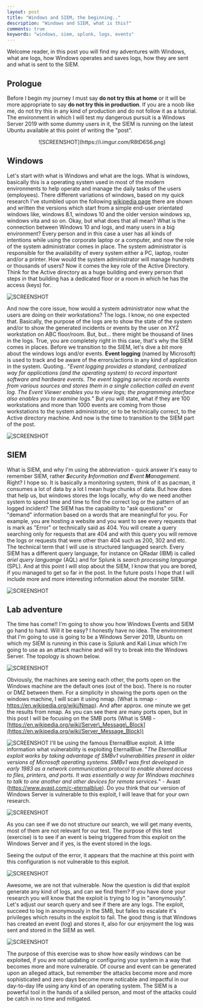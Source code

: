 ```yaml
---
layout: post
title: "Windows and SIEM, the beginning.."
description: "Windows and SIEM, what is this?"
comments: true
keywords: "windows, siem, splunk, logs, events"
---
```



Welcome reader, in this post you will find my adventures with Windows, what are logs, how Windows operates and saves logs, how they are sent and what is sent to the SIEM.

## Prologue

Before I begin my journey I must say **do not try this at home** or it will be more appropriate to say **do not try this in production**. If you are a noob like me, do not try this in any kind of production and do not follow it as a tutorial. The environment in which I will test my dangerous pursuit is a Windows Server 2019 with some dummy users in it, the SIEM is running on the latest Ubuntu available at this point of writing the "post".

<div style="text-align: center;">![SCREENSHOT](https://i.imgur.com/R8tD6S6.png)</div>

## Windows

Let's start with what is Windows and what are the logs. What is windows, basically this is a operating system used in most of the modern environments to help operate and manage the daily tasks of the users (employees). There different variations of windows, based on my quick research I've stumbled upon the following [wikipedia page](https://en.wikipedia.org/wiki/Microsoft_Windows) there are shown and written the versions which start from a simple end-user orientated windows like, windows 8.1, windows 10 and the older version windows xp, windows vita and so on. Okay, but what does that all mean? What is the connection between Windows 10 and logs, and many users in a big environment? Every person and in this case a user has all kinds of intentions while using the corporate laptop or a computer, and now the role of the system administrator comes in place. The system administrator is responsible for the availability of every system either a PC, laptop, router and/or a printer. How would the system administrator will manage hundrets or thousands of users? Now it comes the key role of the Active Directory. Think for the Active directory as a huge building and every person that steps in that building has a dedicated floor or a room in which he has the access (keys) for.

![SCREENSHOT](https://i.imgur.com/D6P2qz0.png)

And now the core issue, how would a system administrator now what the users are doing on their workstations? The logs. I know, no one expected that. Basically, the purpose of the logs are to show the state of the system and/or to show the generated incidents or events by the user on XYZ workstation on ABC floor/room. But, but... there might be thousand of lines in the logs. True, you are completely right in this case, that's why the SIEM comes in places. Before we transition to the SIEM, let's dive a bit more about the windows logs and/or events.
**Event logging** (named by Microsoft) is used to track and be aware of the errors/actions in any kind of application in the system. Quoting.. "*Event logging provides a standard, centralized way for applications (and the operating system) to record important software and hardware events. The event logging service records events from various sources and stores them in a single collection called an event log. The Event Viewer enables you to view logs; the programming interface also enables you to examine logs.*" But you will state, what if they are 100 workstations and more than 1000 events are coming from those workstations to the system administrator, or to be technically correct, to the Active directory machine. And now is the time to transition to the SIEM part of the post.

![SCREENSHOT](https://i.imgur.com/1Idzt94.png)

## SIEM

What is SIEM, and why I'm using the abbreviation - quick answer it's easy to remember SIEM, rather ***S**ecurity **I**nformation and **E**vent **M**anagement*. Right? I hope so. It is basically a monitoring system, think of it as pacman, it consumes a lot of data by a lot I mean huge chunks of data. But how does that help us, but windows stores the logs locally, why do we need another system to spend time and time to find the correct log or the pattern of an logged incident? The SIEM has the capability to "ask questions" or "demand" information based on a words that are meaningful for you. For example, you are hosting a website and you want to see every requests that is mark as "Error" or technically said as 404. You will create a query searching only for requests that are 404 and with this query you will remove the logs or requests that were other than 404 such as 200, 302 and etc. The technical term that I will use is structured languaged search. Every SIEM has a different query language, for instance on QRadar (IBM) is called *ariel query languange* (AQL) and for Splunk is *search processing languange* (SPL). And at this point I will stop about the SIEM, I know that you are bored, if you managed to get so far in the post. In the future posts I hope that I will include more and more interesting information about the monster SIEM.

![SCREENSHOT](https://i.imgur.com/8UWMVCV.png)

## Lab adventure

The time has come!! I'm going to show you how Windows Events and SIEM go hand to hand. Will it be easy? I honestly have no idea. The environment that I'm going to use is going to be a Windows Server 2019, Ubuntu on which my SIEM is running in this case is Splunk and Kali Linux which I'm going to use as an attack machine and will try to break into the Windows Server. The topology is shown below.

![SCREENSHOT](https://i.imgur.com/16P2IFJ.png)

Obviously, the machines are seeing each other, the ports open on the Windows machine are the default ones (out of the box). There is no router or DMZ between them. For a simplicity in showing the ports open on the windows machine, I will scan it using nmap. (What is nmap - https://en.wikipedia.org/wiki/Nmap). And after approx. one minute we get the results from nmap. As you can see there are many ports open, but in this post I will be focusing on the SMB ports (What is SMB - [https://en.wikipedia.org/wiki/Server\_Message\_Block](https://en.wikipedia.org/wiki/Server_Message_Block))

![SCREENSHOT](https://i.imgur.com/mfKQNKs.png)
I'll be using the famous EternalBlue exploit. A little information what vulnerability is exploiting EternalBlue. "*The EternalBlue exploit works by taking advantage of SMBv1 vulnerabilities present in older versions of Microsoft operating systems. SMBv1 was first developed in early 1983 as a network communication protocol to enable shared access to files, printers, and ports. It was essentially a way for Windows machines to talk to one another and other devices for remote services.*" \- Avast (https://www.avast.com/c-eternalblue). Do you think that our version of Windows Server is vulnerable to this exploit, I will leave that for your own research.

![SCREENSHOT](https://i.imgur.com/TTdwDAX.png)

As you can see if we do not structure our search, we will get many events, most of them are not relevant for our test. The purpose of this test (exercise) is to see if an event is being triggered from this exploit on the Windows Server and if yes, is the event stored in the logs.

Seeing the output of the error, it appears that the machine at this point with this configuration is not vulnerable to this exploit.

![SCREENSHOT](https://i.imgur.com/8ZNt5nh.png)

Awesome, we are not that vulnerable. Now the question is did that exploit generate any kind of logs, and can we find them? If you have done your research you will know that the exploit is trying to log in "anonymously". Let's adjust our search query and see if there are any logs. The exploit, succeed to log in anonymously in the SMB, but failes to escalate it's privileges which results in the exploit to fail. The good thing is that Windows has created an event (log) and stores it, also for our enjoyment the log was sent and stored in the SIEM as well.

![SCREENSHOT](https://i.imgur.com/y9vUswA.png)

The purpose of this exercise was to show how easily windows can be exploited, if you are not updating or configuring your system in a way that becomes more and more vulnerable. Of course and event can be generated upon an alleged attack, but remember the attacks become more and more sophisticated and zero days become more noticable and impactful in our day-to-day life using any kind of an operating system. The SIEM is a powerful tool in the hands of a skilled person, and most of the attacks could be catch in no time and mitigated.
